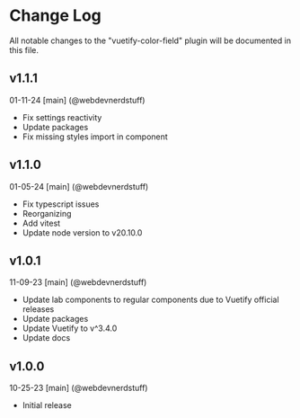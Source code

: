 # Change Log
All notable changes to the "vuetify-color-field" plugin will be documented in this file.

## v1.1.1
01-11-24
[main] (@webdevnerdstuff)
* Fix settings reactivity
* Update packages
* Fix missing styles import in component

## v1.1.0
01-05-24
[main] (@webdevnerdstuff)
* Fix typescript issues
* Reorganizing
* Add vitest
* Update node version to v20.10.0

## v1.0.1
11-09-23
[main] (@webdevnerdstuff)
* Update lab components to regular components due to Vuetify official releases
* Update packages
* Update Vuetify to v^3.4.0
* Update docs

## v1.0.0
10-25-23
[main] (@webdevnerdstuff)
* Initial release
